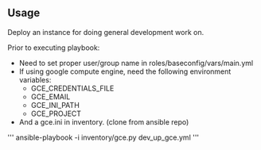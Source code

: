 ## Usage
Deploy an instance for doing general development work on.

Prior to executing playbook:
- Need to set proper user/group name in roles/baseconfig/vars/main.yml
- If using google compute engine, need the following environment variables:
  - GCE_CREDENTIALS_FILE
  - GCE_EMAIL
  - GCE_INI_PATH
  - GCE_PROJECT
- And a gce.ini in inventory. (clone from ansible repo)

'''
ansible-playbook -i inventory/gce.py dev_up_gce.yml
'''

